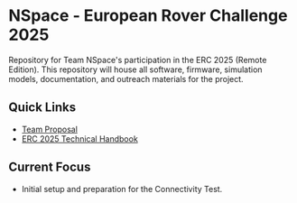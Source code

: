﻿# NSpace - European Rover Challenge 2025

Repository for Team NSpace's participation in the ERC 2025 (Remote Edition).
This repository will house all software, firmware, simulation models, documentation, and outreach materials for the project.

## Quick Links
- [Team Proposal](docs/00_Project_Overview/Team_Proposal_NSpace.pdf)
- [ERC 2025 Technical Handbook](https://github.com/husarion/erc2025/blob/main/TECHNICAL_HANDBOOK.md)

## Current Focus
- Initial setup and preparation for the Connectivity Test.
